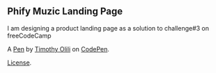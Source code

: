 Phify Muzic Landing Page 
-------------------------
I am designing a product landing page as  a solution to challenge#3 on freeCodeCamp

A [Pen](https://codepen.io/olili27/pen/dyXgjML) by [Timothy Olili](https://codepen.io/olili27) on [CodePen](https://codepen.io).

[License](https://codepen.io/olili27/pen/dyXgjML/license).